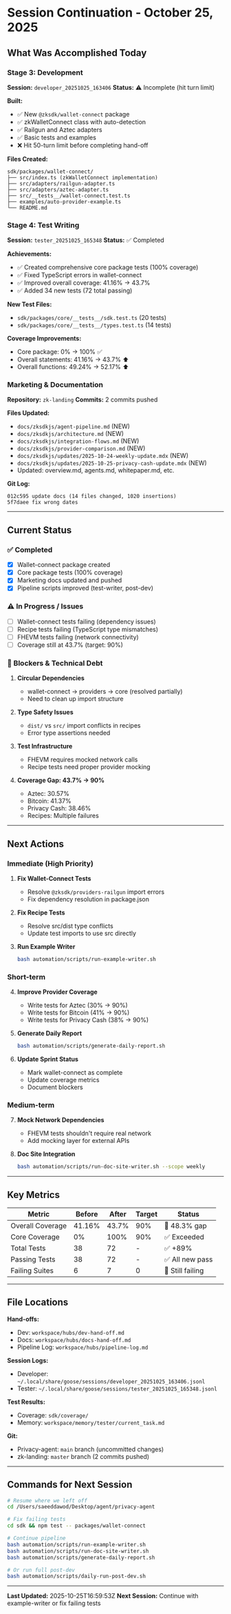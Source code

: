 # Session Continuation - October 25, 2025

## What Was Accomplished Today

### Stage 3: Development
**Session:** `developer_20251025_163406`
**Status:** ⚠️ Incomplete (hit turn limit)

**Built:**
- ✅ New `@zksdk/wallet-connect` package
- ✅ zkWalletConnect class with auto-detection
- ✅ Railgun and Aztec adapters
- ✅ Basic tests and examples
- ❌ Hit 50-turn limit before completing hand-off

**Files Created:**
```
sdk/packages/wallet-connect/
├── src/index.ts (zkWalletConnect implementation)
├── src/adapters/railgun-adapter.ts
├── src/adapters/aztec-adapter.ts
├── src/__tests__/wallet-connect.test.ts
├── examples/auto-provider-example.ts
└── README.md
```

### Stage 4: Test Writing
**Session:** `tester_20251025_165348`
**Status:** ✅ Completed

**Achievements:**
- ✅ Created comprehensive core package tests (100% coverage)
- ✅ Fixed TypeScript errors in wallet-connect
- ✅ Improved overall coverage: 41.16% → 43.7%
- ✅ Added 34 new tests (72 total passing)

**New Test Files:**
- `sdk/packages/core/__tests__/sdk.test.ts` (20 tests)
- `sdk/packages/core/__tests__/types.test.ts` (14 tests)

**Coverage Improvements:**
- Core package: 0% → 100% ✅
- Overall statements: 41.16% → 43.7% ⬆️
- Overall functions: 49.24% → 52.17% ⬆️

### Marketing & Documentation
**Repository:** `zk-landing`
**Commits:** 2 commits pushed

**Files Updated:**
- `docs/zksdkjs/agent-pipeline.md` (NEW)
- `docs/zksdkjs/architecture.md` (NEW)
- `docs/zksdkjs/integration-flows.md` (NEW)
- `docs/zksdkjs/provider-comparison.md` (NEW)
- `docs/zksdkjs/updates/2025-10-24-weekly-update.mdx` (NEW)
- `docs/zksdkjs/updates/2025-10-25-privacy-cash-update.mdx` (NEW)
- Updated: overview.md, agents.md, whitepaper.md, etc.

**Git Log:**
```
012c595 update docs (14 files changed, 1020 insertions)
5f7daee fix wrong dates
```

---

## Current Status

### ✅ Completed
- [x] Wallet-connect package created
- [x] Core package tests (100% coverage)
- [x] Marketing docs updated and pushed
- [x] Pipeline scripts improved (test-writer, post-dev)

### ⚠️ In Progress / Issues
- [ ] Wallet-connect tests failing (dependency issues)
- [ ] Recipe tests failing (TypeScript type mismatches)
- [ ] FHEVM tests failing (network connectivity)
- [ ] Coverage still at 43.7% (target: 90%)

### 🔧 Blockers & Technical Debt

1. **Circular Dependencies**
   - wallet-connect → providers → core (resolved partially)
   - Need to clean up import structure

2. **Type Safety Issues**
   - `dist/` vs `src/` import conflicts in recipes
   - Error type assertions needed

3. **Test Infrastructure**
   - FHEVM requires mocked network calls
   - Recipe tests need proper provider mocking

4. **Coverage Gap: 43.7% → 90%**
   - Aztec: 30.57%
   - Bitcoin: 41.37%
   - Privacy Cash: 38.46%
   - Recipes: Multiple failures

---

## Next Actions

### Immediate (High Priority)
1. **Fix Wallet-Connect Tests**
   - Resolve `@zksdk/providers-railgun` import errors
   - Fix dependency resolution in package.json

2. **Fix Recipe Tests**
   - Resolve src/dist type conflicts
   - Update test imports to use src directly

3. **Run Example Writer**
   ```bash
   bash automation/scripts/run-example-writer.sh
   ```

### Short-term
4. **Improve Provider Coverage**
   - Write tests for Aztec (30% → 90%)
   - Write tests for Bitcoin (41% → 90%)
   - Write tests for Privacy Cash (38% → 90%)

5. **Generate Daily Report**
   ```bash
   bash automation/scripts/generate-daily-report.sh
   ```

6. **Update Sprint Status**
   - Mark wallet-connect as complete
   - Update coverage metrics
   - Document blockers

### Medium-term
7. **Mock Network Dependencies**
   - FHEVM tests shouldn't require real network
   - Add mocking layer for external APIs

8. **Doc Site Integration**
   ```bash
   bash automation/scripts/run-doc-site-writer.sh --scope weekly
   ```

---

## Key Metrics

| Metric | Before | After | Target | Status |
|--------|--------|-------|--------|--------|
| Overall Coverage | 41.16% | 43.7% | 90% | 🔴 48.3% gap |
| Core Coverage | 0% | 100% | 90% | ✅ Exceeded |
| Total Tests | 38 | 72 | - | ✅ +89% |
| Passing Tests | 38 | 72 | - | ✅ All new pass |
| Failing Suites | 6 | 7 | 0 | 🔴 Still failing |

---

## File Locations

**Hand-offs:**
- Dev: `workspace/hubs/dev-hand-off.md`
- Docs: `workspace/hubs/docs-hand-off.md`
- Pipeline Log: `workspace/hubs/pipeline-log.md`

**Session Logs:**
- Developer: `~/.local/share/goose/sessions/developer_20251025_163406.jsonl`
- Tester: `~/.local/share/goose/sessions/tester_20251025_165348.jsonl`

**Test Results:**
- Coverage: `sdk/coverage/`
- Memory: `workspace/memory/tester/current_task.md`

**Git:**
- Privacy-agent: `main` branch (uncommitted changes)
- zk-landing: `master` branch (2 commits pushed)

---

## Commands for Next Session

```bash
# Resume where we left off
cd /Users/saeeddawod/Desktop/agent/privacy-agent

# Fix failing tests
cd sdk && npm test -- packages/wallet-connect

# Continue pipeline
bash automation/scripts/run-example-writer.sh
bash automation/scripts/run-doc-site-writer.sh
bash automation/scripts/generate-daily-report.sh

# Or run full post-dev
bash automation/scripts/daily-run-post-dev.sh
```

---

**Last Updated:** 2025-10-25T16:59:53Z
**Next Session:** Continue with example-writer or fix failing tests
